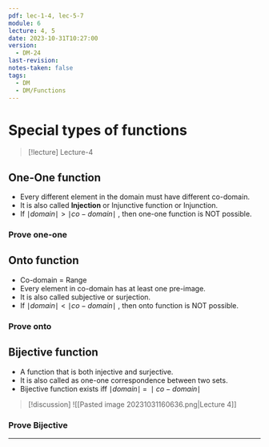 ```yaml
---
pdf: lec-1-4, lec-5-7
module: 6
lecture: 4, 5
date: 2023-10-31T10:27:00
version:
  - DM-24
last-revision: 
notes-taken: false
tags:
  - DM
  - DM/Functions
---
```

# Special types of functions
> [!lecture] Lecture-4

## One-One function 
- Every different element in the domain must have different co-domain.
- It is also called **Injection** or Injunctive function or Injunction.
- If $\mid domain \mid \gt \mid co-domain \mid$ , then one-one function  is NOT possible.

### Prove one-one


## Onto function
- Co-domain = Range
- Every element in co-domain has at least one pre-image.
- It is also called subjective or surjection.
- If $\mid domain \mid \lt \mid co-domain \mid$ , then onto function  is NOT possible.

### Prove onto


## Bijective function
- A function that is both injective and surjective. 
- It is also called as one-one correspondence between two sets.
- Bijective function exists iff $\mid domain \mid\; = \;\mid co-domain \mid$


> [!discussion] 
> ![[Pasted image 20231031160636.png|Lecture 4]]

### Prove Bijective


---